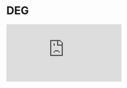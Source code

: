 # DEG

![DEG LOGO](http://s258.photobucket.com/user/jimifunguzz/media/rick-astley-dancing.gif.html)
